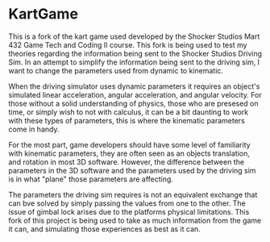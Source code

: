 # KartGame
This is a fork of the kart game used developed by the Shocker Studios Mart 432 Game Tech and Coding II course. This fork is being used to test my theories regarding the information being sent to the Shocker Studios Driving Sim. In an attempt to simplify the information being sent to the driving sim, I want to change the parameters used from dynamic to kinematic.

When the driving simulator uses dynamic parameters it requires an object's simulated linear acceleration, angular acceleration, and angular velocity. For those without a solid understanding of physics, those who are presesed on time, or simply wish to not with calculus, it can be a bit daunting to work with these types of parameters, this is where the kinematic parameters come in handy.

For the most part, game developers should have some level of familiarity with kinematic parameters, they are often seen as an objects translation, and rotation in most 3D software. However, the difference between the parameters in the 3D software and the parameters used by the driving sim is in what "plane" those parameters are affecting.

The parameters the driving sim requires is not an equivalent exchange that can bve solved by simply passing the values from one to the other. The issue of gimbal lock arises due to the platforms physical limitations. This fork of this project is being used to take as much information from the game it can, and simulating those experiences as best as it can.
